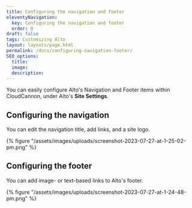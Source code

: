 ```yaml
---
title: Configuring the navigation and footer
eleventyNavigation:
  key: Configuring the navigation and footer
  order: 0
draft: false
tags: Customizing Alto
layout: layouts/page.html
permalink: /docs/configuring-navigation-footer/
SEO_options:
  title:
  image:
  description:
---
```

You can easily configure Alto's Navigation and Footer items within CloudCannon, under Alto's **Site Settings**.

## Configuring the navigation

You can edit the navigation title, add links, and a site logo.

{% figure "/assets/images/uploads/screenshot-2023-07-27-at-1-25-02-pm.png" %}

## ​​​​​Configuring the footer

You can add image- or text-based links to Alto's footer.

{% figure "/assets/images/uploads/screenshot-2023-07-27-at-1-24-48-pm.png" %}